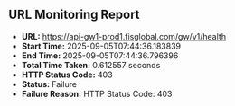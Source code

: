 ## URL Monitoring Report

- **URL:** https://api-gw1-prod1.fisglobal.com/gw/v1/health
- **Start Time:** 2025-09-05T07:44:36.183839
- **End Time:** 2025-09-05T07:44:36.796396
- **Total Time Taken:** 0.612557 seconds
- **HTTP Status Code:** 403
- **Status:** Failure
- **Failure Reason:** HTTP Status Code: 403
